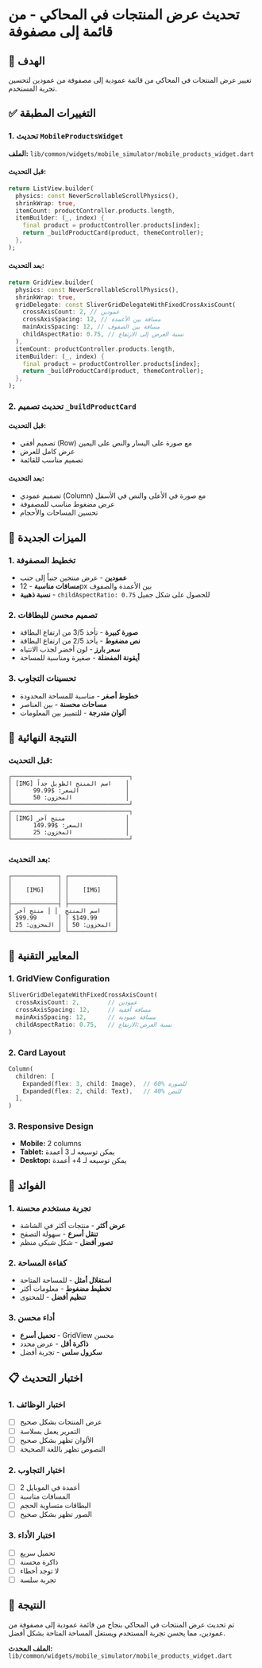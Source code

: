 # تحديث عرض المنتجات في المحاكي - من قائمة إلى مصفوفة

## 🎯 الهدف
تغيير عرض المنتجات في المحاكي من قائمة عمودية إلى مصفوفة من عمودين لتحسين تجربة المستخدم.

## ✅ التغييرات المطبقة

### 1. تحديث `MobileProductsWidget`
**الملف:** `lib/common/widgets/mobile_simulator/mobile_products_widget.dart`

#### **قبل التحديث:**
```dart
return ListView.builder(
  physics: const NeverScrollableScrollPhysics(),
  shrinkWrap: true,
  itemCount: productController.products.length,
  itemBuilder: (_, index) {
    final product = productController.products[index];
    return _buildProductCard(product, themeController);
  },
);
```

#### **بعد التحديث:**
```dart
return GridView.builder(
  physics: const NeverScrollableScrollPhysics(),
  shrinkWrap: true,
  gridDelegate: const SliverGridDelegateWithFixedCrossAxisCount(
    crossAxisCount: 2, // عمودين
    crossAxisSpacing: 12, // مسافة بين الأعمدة
    mainAxisSpacing: 12, // مسافة بين الصفوف
    childAspectRatio: 0.75, // نسبة العرض إلى الارتفاع
  ),
  itemCount: productController.products.length,
  itemBuilder: (_, index) {
    final product = productController.products[index];
    return _buildProductCard(product, themeController);
  },
);
```

### 2. تحديث تصميم `_buildProductCard`

#### **قبل التحديث:**
- تصميم أفقي (Row) مع صورة على اليسار والنص على اليمين
- عرض كامل للعرض
- تصميم مناسب للقائمة

#### **بعد التحديث:**
- تصميم عمودي (Column) مع صورة في الأعلى والنص في الأسفل
- عرض مضغوط مناسب للمصفوفة
- تحسين المساحات والأحجام

## 🎨 الميزات الجديدة

### 1. تخطيط المصفوفة
- **عمودين** - عرض منتجين جنباً إلى جنب
- **مسافات مناسبة** - 12px بين الأعمدة والصفوف
- **نسبة ذهبية** - `childAspectRatio: 0.75` للحصول على شكل جميل

### 2. تصميم محسن للبطاقات
- **صورة كبيرة** - تأخذ 3/5 من ارتفاع البطاقة
- **نص مضغوط** - يأخذ 2/5 من ارتفاع البطاقة
- **سعر بارز** - لون أخضر لجذب الانتباه
- **أيقونة المفضلة** - صغيرة ومناسبة للمساحة

### 3. تحسينات التجاوب
- **خطوط أصغر** - مناسبة للمساحة المحدودة
- **مساحات محسنة** - بين العناصر
- **ألوان متدرجة** - للتمييز بين المعلومات

## 📱 النتيجة النهائية

### **قبل التحديث:**
```
┌─────────────────────────────────┐
│ [IMG] اسم المنتج الطويل جداً    │
│      السعر: $99.99             │
│      المخزون: 50               │
└─────────────────────────────────┘
┌─────────────────────────────────┐
│ [IMG] منتج آخر                 │
│      السعر: $149.99            │
│      المخزون: 25               │
└─────────────────────────────────┘
```

### **بعد التحديث:**
```
┌─────────────┐ ┌─────────────┐
│             │ │             │
│    [IMG]    │ │    [IMG]    │
│             │ │             │
├─────────────┤ ├─────────────┤
│ اسم المنتج  │ │ منتج آخر    │
│ $99.99      │ │ $149.99     │
│ المخزون: 50 │ │ المخزون: 25 │
└─────────────┘ └─────────────┘
```

## 🔧 المعايير التقنية

### 1. GridView Configuration
```dart
SliverGridDelegateWithFixedCrossAxisCount(
  crossAxisCount: 2,        // عمودين
  crossAxisSpacing: 12,     // مسافة أفقية
  mainAxisSpacing: 12,      // مسافة عمودية
  childAspectRatio: 0.75,   // نسبة العرض:الارتفاع
)
```

### 2. Card Layout
```dart
Column(
  children: [
    Expanded(flex: 3, child: Image),  // 60% للصورة
    Expanded(flex: 2, child: Text),   // 40% للنص
  ],
)
```

### 3. Responsive Design
- **Mobile:** 2 columns
- **Tablet:** يمكن توسيعه لـ 3 أعمدة
- **Desktop:** يمكن توسيعه لـ 4+ أعمدة

## 🚀 الفوائد

### 1. تجربة مستخدم محسنة
- **عرض أكثر** - منتجات أكثر في الشاشة
- **تنقل أسرع** - سهولة التصفح
- **تصور أفضل** - شكل شبكي منظم

### 2. كفاءة المساحة
- **استغلال أمثل** - للمساحة المتاحة
- **تخطيط مضغوط** - معلومات أكثر
- **تنظيم أفضل** - للمحتوى

### 3. أداء محسن
- **تحميل أسرع** - GridView محسن
- **ذاكرة أقل** - عرض محدد
- **سكرول سلس** - تجربة أفضل

## 📋 اختبار التحديث

### 1. اختبار الوظائف
- [ ] عرض المنتجات بشكل صحيح
- [ ] التمرير يعمل بسلاسة
- [ ] الألوان تظهر بشكل صحيح
- [ ] النصوص تظهر باللغة الصحيحة

### 2. اختبار التجاوب
- [ ] 2 أعمدة في الموبايل
- [ ] المسافات مناسبة
- [ ] البطاقات متساوية الحجم
- [ ] الصور تظهر بشكل صحيح

### 3. اختبار الأداء
- [ ] تحميل سريع
- [ ] ذاكرة محسنة
- [ ] لا توجد أخطاء
- [ ] تجربة سلسة

## 🎉 النتيجة

تم تحديث عرض المنتجات في المحاكي بنجاح من قائمة عمودية إلى مصفوفة من عمودين، مما يحسن تجربة المستخدم ويستغل المساحة المتاحة بشكل أفضل.

**الملف المحدث:** `lib/common/widgets/mobile_simulator/mobile_products_widget.dart`
